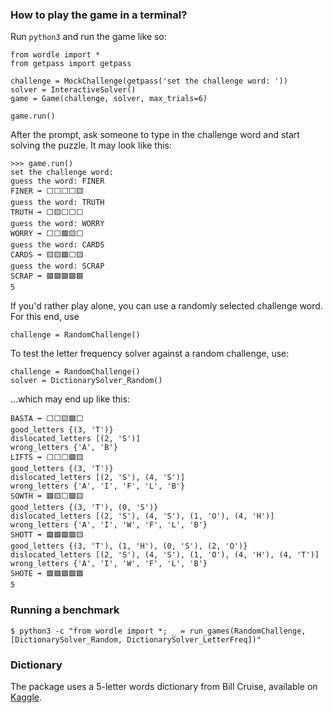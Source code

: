 ### How to play the game in a terminal?

Run `python3` and run the game like so:

```
from wordle import *
from getpass import getpass

challenge = MockChallenge(getpass('set the challenge word: '))
solver = InteractiveSolver()
game = Game(challenge, solver, max_trials=6)

game.run()
```

After the prompt, ask someone to type in the challenge word and start solving the puzzle.
It may look like this:

```
>>> game.run()
set the challenge word:
guess the word: FINER
FINER ➡️ ⬜️⬜️⬜️⬜️🟨
guess the word: TRUTH
TRUTH ➡️ ⬜️🟨⬜️⬜️⬜️
guess the word: WORRY
WORRY ➡️ ⬜️⬜️🟩🟨⬜️
guess the word: CARDS
CARDS ➡️ 🟨🟨🟩⬜️🟨
guess the word: SCRAP
SCRAP ➡️ 🟩🟩🟩🟩🟩
5
```

If you'd rather play alone, you can use a randomly selected challenge word.
For this end, use

```
challenge = RandomChallenge()
```

To test the letter frequency solver against a random challenge, use:

```
challenge = RandomChallenge()
solver = DictionarySolver_Random()
```

...which may end up like this:

```
BASTA ➡️ ⬜⬜🟨🟩⬜
good_letters {(3, 'T')}
dislocated_letters [(2, 'S')]
wrong_letters {'A', 'B'}
LIFTS ➡️ ⬜⬜⬜🟩🟨
good_letters {(3, 'T')}
dislocated_letters [(2, 'S'), (4, 'S')]
wrong_letters {'A', 'I', 'F', 'L', 'B'}
SOWTH ➡️ 🟩🟨⬜🟩🟨
good_letters {(3, 'T'), (0, 'S')}
dislocated_letters [(2, 'S'), (4, 'S'), (1, 'O'), (4, 'H')]
wrong_letters {'A', 'I', 'W', 'F', 'L', 'B'}
SHOTT ➡️ 🟩🟩🟩🟩🟨
good_letters {(3, 'T'), (1, 'H'), (0, 'S'), (2, 'O')}
dislocated_letters [(2, 'S'), (4, 'S'), (1, 'O'), (4, 'H'), (4, 'T')]
wrong_letters {'A', 'I', 'W', 'F', 'L', 'B'}
SHOTE ➡️ 🟩🟩🟩🟩🟩
5
```

### Running a benchmark

```
$ python3 -c "from wordle import *; _ = run_games(RandomChallenge, [DictionarySolver_Random, DictionarySolver_LetterFreq])"
```

### Dictionary

The package uses a 5-letter words dictionary from Bill Cruise, available on
[Kaggle](https://www.kaggle.com/datasets/bcruise/wordle-valid-words).
